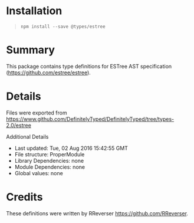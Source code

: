 # Installation
> `npm install --save @types/estree`

# Summary
This package contains type definitions for ESTree AST specification (https://github.com/estree/estree).

# Details
Files were exported from https://www.github.com/DefinitelyTyped/DefinitelyTyped/tree/types-2.0/estree

Additional Details
 * Last updated: Tue, 02 Aug 2016 15:42:55 GMT
 * File structure: ProperModule
 * Library Dependencies: none
 * Module Dependencies: none
 * Global values: none

# Credits
These definitions were written by RReverser <https://github.com/RReverser>.
